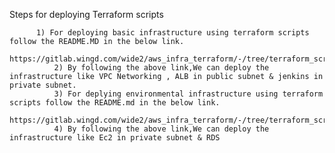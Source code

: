 Steps for deploying Terraform scripts   
      
      	  1) For deploying basic infrastructure using terraform scripts follow the README.MD in the below link. 
	  	       https://gitlab.wingd.com/wide2/aws_infra_terraform/-/tree/terraform_scripts/jenkins 
              2) By following the above link,We can deploy the infrastructure like VPC Networking , ALB in public subnet & jenkins in private subnet.
	          3) For deplying environmental infrastructure using terraform scripts follow the README.md in the below link.
	               https://gitlab.wingd.com/wide2/aws_infra_terraform/-/tree/terraform_scripts/env
	          4) By following the above link,We can deploy the infrastructure like Ec2 in private subnet & RDS 

					  
